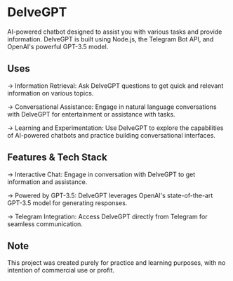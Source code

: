 # DelveGPT 

AI-powered chatbot designed to assist you with various tasks and provide information. DelveGPT is built using Node.js, the Telegram Bot API, and OpenAI's powerful GPT-3.5 model.

## Uses
-> Information Retrieval: Ask DelveGPT questions to get quick and relevant information on various topics.

-> Conversational Assistance: Engage in natural language conversations with DelveGPT for entertainment or assistance with tasks.

-> Learning and Experimentation: Use DelveGPT to explore the capabilities of AI-powered chatbots and practice building conversational interfaces.

## Features & Tech Stack
-> Interactive Chat: Engage in conversation with DelveGPT to get information and assistance.

-> Powered by GPT-3.5: DelveGPT leverages OpenAI's state-of-the-art GPT-3.5 model for generating responses.

-> Telegram Integration: Access DelveGPT directly from Telegram for seamless communication.

## Note

This project was created purely for practice and learning purposes, with no intention of commercial use or profit.
